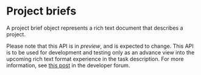 # Project briefs

A project brief object represents a rich text document that describes a project.

Please note that this API is in *preview*, and is expected to change. This API is to be used for development and testing only as an advance view into the upcoming rich text format experience in the task description. For more information, see [this post](https://forum.asana.com/t/project-brief-api-now-available-as-a-preview/150885) in the developer forum.

